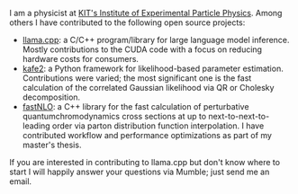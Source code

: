 I am a physicist at [KIT's Institute of Experimental Particle Physics](https://www.etp.kit.edu/english/index.php).
Among others I have contributed to the following open source projects:

* [llama.cpp](https://github.com/ggerganov/llama.cpp): a C/C++ program/library for large language model inference. Mostly contributions to the CUDA code with a focus on reducing hardware costs for consumers.
* [kafe2](https://philfitters.github.io/kafe2/): a Python framework for likelihood-based parameter estimation. Contributions were varied; the most significant one is the fast calculation of the correlated Gaussian likelihood via QR or Cholesky decomposition.
* [fastNLO](https://inspirehep.net/literature/727193): a C++ library for the fast calculation of perturbative quantumchromodynamics cross sections at up to next-to-next-to-leading order via parton distribution function interpolation. I have contributed workflow and performance optimizations as part of my master's thesis.

If you are interested in contributing to llama.cpp but don't know where to start
I will happily answer your questions via Mumble; just send me an email.

<!---
!!OM2Fp6Fn93S
!!yhbFjk57TDr
##IQQZHG
-->
